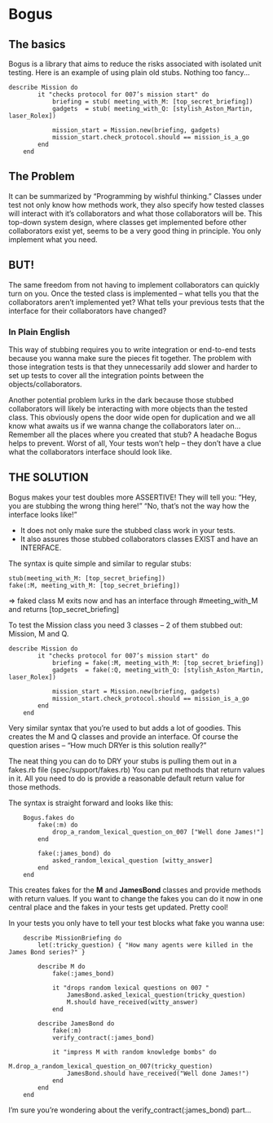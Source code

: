 # Bogus
## The basics

Bogus is a library that aims to reduce the risks associated with isolated unit testing.
Here is an example of using plain old stubs. Nothing too fancy...

    describe Mission do
			it "checks protocol for 007’s mission start" do
				briefing = stub( meeting_with_M: [top_secret_briefing]) 
				gadgets  = stub( meeting_with_Q: [stylish_Aston_Martin, laser_Rolex])

				mission_start = Mission.new(briefing, gadgets)
				mission_start.check_protocol.should == mission_is_a_go
			end
		end

## The Problem
It can be summarized by “Programming by wishful thinking.”
Classes under test not only know how methods work, they also specify how tested classes will interact with it’s collaborators and what those collaborators will be. This top-down system design, where classes get implemented before other collaborators exist yet, seems to be a very good thing in principle. You only implement what you need.

## BUT!
The same freedom from not having to implement collaborators can quickly turn on you.
Once the tested class is implemented – what tells you that the collaborators aren’t implemented yet? What tells your previous tests that the interface for their collaborators have changed?
### In Plain English
This way of stubbing requires you to write integration or end-to-end tests because you wanna make sure the pieces fit together. The problem with those integration tests is that they unnecessarily add slower and harder to set up tests to cover all the integration points between the objects/collaborators.

Another potential problem lurks in the dark because those stubbed collaborators will likely be interacting with more objects than the tested class. This obviously opens the door wide open for duplication and we all know what awaits us if we wanna change the collaborators later on... Remember all the places where you created that stub? A headache Bogus helps to prevent. Worst of all, Your tests won’t help – they don’t have a clue what the collaborators interface should look like.

## THE SOLUTION
Bogus makes your test doubles more ASSERTIVE!
They will tell you:
“Hey, you are stubbing the wrong thing here!”
“No, that’s not the way how the interface looks like!”

* It does not only make sure the stubbed class work in your tests.
* It also assures those stubbed collaborators classes EXIST and have an INTERFACE.

The syntax is quite simple and similar to regular stubs:

    stub(meeting_with_M: [top_secret_briefing])
    fake(:M, meeting_with_M: [top_secret_briefing])
		
=> faked class M exits now and has an interface through #meeting_with_M and returns [top_secret_briefing]

To test the Mission class you need 3 classes – 2 of them stubbed out:
Mission, M and Q.

    describe Mission do
			it "checks protocol for 007’s mission start" do
				briefing = fake(:M, meeting_with_M: [top_secret_briefing])
				gadgets  = fake(:Q, meeting_with_Q: [stylish_Aston_Martin, laser_Rolex])

				mission_start = Mission.new(briefing, gadgets)
				mission_start.check_protocol.should == mission_is_a_go
			end
		end

Very similar syntax that you’re used to but adds a lot of goodies.
This creates the M and Q classes and provide an interface. 
Of course the question arises – “How much DRYer is this solution really?”


The neat thing you can do to DRY your stubs is pulling them out in a fakes.rb file (spec/support/fakes.rb) You can put methods that return values in it. All you need to do is provide a reasonable default return value for those methods.

The syntax is straight forward and looks like this:

		Bogus.fakes do
			fake(:m) do
				drop_a_random_lexical_question_on_007 ["Well done James!"]
			end

			fake(:james_bond) do
				asked_random_lexical_question [witty_answer]
			end
		end
	
This creates fakes for the **M** and **JamesBond** classes and provide methods with return values. If you want to change the fakes you can do it now in one central place and the fakes in your tests get updated. Pretty cool! 

In your tests you only have to tell your test blocks what fake you wanna use:

		describe MissionBriefing do
			let(:tricky_question) { "How many agents were killed in the James Bond series?" }

			describe M do
				fake(:james_bond)

				it "drops random lexical questions on 007 "
					JamesBond.asked_lexical_question(tricky_question)			
					M.should have_received(witty_answer)
				end

			describe JamesBond do
				fake(:m)
				verify_contract(:james_bond)

				it "impress M with random knowledge bombs" do
					M.drop_a_random_lexical_question_on_007(tricky_question)
					JamesBond.should have_received("Well done James!")
				end
			end
		end

I’m sure you’re wondering about the    verify_contract(:james_bond) part...

